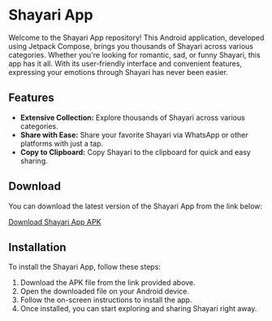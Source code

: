 # Shayari App

Welcome to the Shayari App repository! This Android application, developed using Jetpack Compose, brings you thousands of Shayari across various categories. Whether you're looking for romantic, sad, or funny Shayari, this app has it all. With its user-friendly interface and convenient features, expressing your emotions through Shayari has never been easier.

## Features

- **Extensive Collection:** Explore thousands of Shayari across various categories.
- **Share with Ease:** Share your favorite Shayari via WhatsApp or other platforms with just a tap.
- **Copy to Clipboard:** Copy Shayari to the clipboard for quick and easy sharing.

## Download

You can download the latest version of the Shayari App from the link below:

[Download Shayari App APK](#)

## Installation

To install the Shayari App, follow these steps:

1. Download the APK file from the link provided above.
2. Open the downloaded file on your Android device.
3. Follow the on-screen instructions to install the app.
4. Once installed, you can start exploring and sharing Shayari right away.

